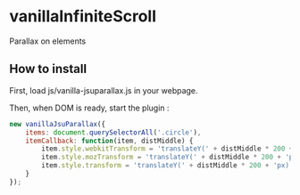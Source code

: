 # vanillaInfiniteScroll

Parallax on elements

## How to install

First, load js/vanilla-jsuparallax.js in your webpage.

Then, when DOM is ready, start the plugin :

```js
new vanillaJsuParallax({
    items: document.querySelectorAll('.circle'),
    itemCallback: function(item, distMiddle) {
        item.style.webkitTransform = 'translateY(' + distMiddle * 200 + 'px)';
        item.style.mozTransform = 'translateY(' + distMiddle * 200 + 'px)';
        item.style.transform = 'translateY(' + distMiddle * 200 + 'px)';
    }
});
```
